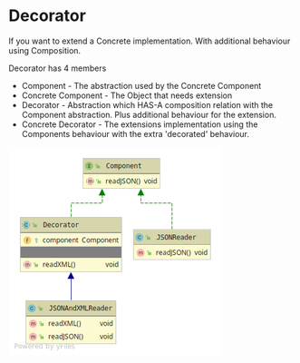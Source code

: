 # Decorator
If you want to extend a Concrete implementation. 
With additional behaviour using Composition.<br>

Decorator has 4 members
* Component - The abstraction used by the Concrete Component
* Concrete Component - The Object that needs extension
* Decorator - Abstraction which HAS-A composition relation with the Component abstraction.
Plus additional behaviour for the extension.
* Concrete Decorator - The extensions implementation using 
the Components behaviour with the extra 'decorated' behaviour.

![alt text](decorator.png)

